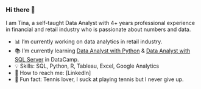 ### Hi there 📢

I am Tina, a self-taught Data Analyst with 4+ years professional experience in financial and retail industry who is passionate about numbers and data.


- 📊 I’m currently working on data analytics in retail industry. 
- 📚 I’m currently learning [Data Analyst with Python](https://app.datacamp.com/learn/career-tracks/data-analyst-with-python) & [Data Analyst with SQL Server](https://app.datacamp.com/learn/career-tracks/data-analyst-with-sql-server) in DataCamp.
- 💡 Skills: SQL, Python, R, Tableau, Excel, Google Analytics
- 👋 How to reach me: [LinkedIn]
- 💚 Fun fact: Tennis lover, I suck at playing tennis but I never give up.



